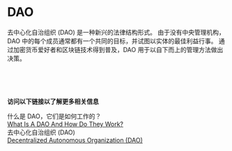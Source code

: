 # DAO

去中心化自治组织 (DAO) 是一种新兴的法律结构形式。 由于没有中央管理机构，DAO 中的每个成员通常都有一个共同的目标，并试图以实体的最佳利益行事。 通过加密货币爱好者和区块链技术得到普及，DAO 用于以自下而上的管理方法做出决策。

<br>
<br>
<br>

**访问以下链接以了解更多相关信息**<br>

什么是 DAO，它们是如何工作的？<br>
[What Is A DAO And How Do They Work?](https://consensys.net/blog/blockchain-explained/what-is-a-dao-and-how-do-they-work/)<br>
去中心化自治组织 (DAO)<br>
[Decentralized Autonomous Organization (DAO)](https://www.investopedia.com/tech/what-dao/)